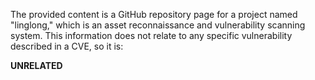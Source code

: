 The provided content is a GitHub repository page for a project named "linglong," which is an asset reconnaissance and vulnerability scanning system. This information does not relate to any specific vulnerability described in a CVE, so it is:

**UNRELATED**